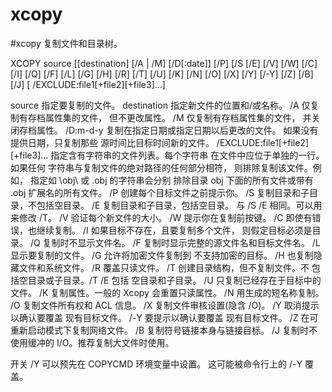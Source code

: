 # xcopy

\#xcopy
复制文件和目录树。

XCOPY source \[\[destination] \[/A | /M] \[/D\[:date]] \[/P] \[/S \[/E] \[/V] \[/W]
\[/C] \[/I] \[/Q] \[/F] \[/L] \[/G] \[/H] \[/R] \[/T] \[/U]
\[/K] \[/N] \[/O] \[/X] \[/Y] \[/-Y] \[/Z] \[/B] \[/J]
\[ /EXCLUDE:file1\[+file2]\[+file3]...]

source       指定要复制的文件。
destination  指定新文件的位置和/或名称。
/A           仅复制有存档属性集的文件，
但不更改属性。
/M           仅复制有存档属性集的文件，
并关闭存档属性。
/D:m-d-y     复制在指定日期或指定日期以后更改的文件。
如果没有提供日期，只复制那些
源时间比目标时间新的文件。
/EXCLUDE:file1\[+file2]\[+file3]...
指定含有字符串的文件列表。每个字符串
在文件中应位于单独的一行。如果任何
字符串与复制文件的绝对路径的任何部分相符，
则排除复制该文件。例如，
指定如 \obj\ 或 .obj 的字符串会分别
排除目录 obj 下面的所有文件或带有
.obj 扩展名的所有文件。
/P           创建每个目标文件之前提示你。
/S           复制目录和子目录，不包括空目录。
/E           复制目录和子目录，包括空目录。
与 /S /E 相同。可以用来修改 /T。
/V           验证每个新文件的大小。
/W           提示你在复制前按键。
/C           即使有错误，也继续复制。
/I           如果目标不存在，且要复制多个文件，
则假定目标必须是目录。
/Q           复制时不显示文件名。
/F           复制时显示完整的源文件名和目标文件名。
/L           显示要复制的文件。
/G           允许将加密文件复制到
不支持加密的目标。
/H           也复制隐藏文件和系统文件。
/R           覆盖只读文件。
/T           创建目录结构，但不复制文件。不
包括空目录或子目录。/T /E 包括
空目录和子目录。
/U           只复制已经存在于目标中的文件。
/K           复制属性。一般的 Xcopy 会重置只读属性。
/N           用生成的短名称复制。
/O           复制文件所有权和 ACL 信息。
/X           复制文件审核设置(隐含 /O)。
/Y           取消提示以确认要覆盖
现有目标文件。
/-Y          要提示以确认要覆盖
现有目标文件。
/Z           在可重新启动模式下复制网络文件。
/B           复制符号链接本身与链接目标。
/J           复制时不使用缓冲的 I/O。推荐复制大文件时使用。

开关 /Y 可以预先在 COPYCMD 环境变量中设置。
这可能被命令行上的 /-Y 覆盖。
